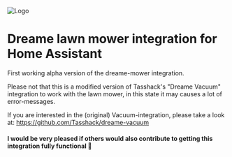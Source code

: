 ![Logo](https://raw.githubusercontent.com/Tasshack/dreame-vacuum/dev/docs/media/logo.png)

# Dreame lawn mower integration for Home Assistant

First working alpha version of the dreame-mower integration.

Please not that this is a modified version of Tasshack's "Dreame Vacuum" integration to work with the lawn mower, in this state it may causes a lot of error-messages.

If you are interested in the (original) Vacuum-integration, please take a look at: https://github.com/Tasshack/dreame-vacuum

#### I would be very pleased if others would also contribute to getting this integration fully functional 👀